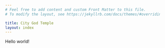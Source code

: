 ```yaml
---
# Feel free to add content and custom Front Matter to this file.
# To modify the layout, see https://jekyllrb.com/docs/themes/#overriding-theme-defaults

title: City God Temple
layout: index
---
```


Hello world!

<div id=images>

<p><img scr="" width=650px></p>

</div>

<div>

</div>